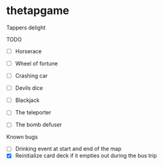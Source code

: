 # thetapgame 
Tappers delight

TODO 

- [ ] Horserace 
- [ ] Wheel of fortune 
- [ ] Crashing car 
- [ ] Devils dice 
- [ ] Blackjack 
- [ ] The teleporter 
- [ ] The bomb defuser 


Known bugs

- [ ] Drinking event at start and end of the map
- [x] Reinitialize card deck if it empties out during the bus trip 
